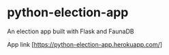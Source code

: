 # python-election-app
An election app built with Flask and FaunaDB

App link [https://python-election-app.herokuapp.com/]
